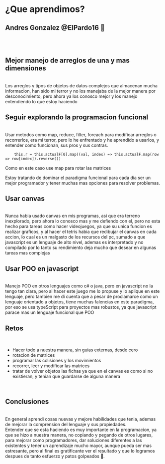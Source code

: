 # ¿Que aprendimos?

##  Andres Gonzalez @ElPardo16 🐻
<br><br>

## Mejor manejo de arreglos de una y mas dimensiones
<br>
Los arreglos y tipos de objetos de datos complejos que almacenan mucha informacion, han sido mi terror y no los manejaba de la mejor manera por desconocimiento, pero ahora ya los conosco mejor y los manejo entendiendo lo que estoy haciendo

<br>

## Seguir explorando la programacion funcional
<br>
Usar metodos como map, reduce, filter, foreach para modificar arreglos o recorrerlos, era mi terror, pero lo he enfrentado y he aprendido a usarlos, y entender como funcionan, sus pros y sus contras.


        this.r = this.actualF[0].map((val, index) => this.actualF.map(row => row[index]).reverse())

Como en este caso use map para rotar las matrices

Estoy tratando de dominar el paradigma funcional para cada dia ser un mejor programador y tener muchas mas opciones para resolver problemas.
<br>

## Usar canvas
<br>
Nunca habia usado canvas en mis programas, asi que era terreno inexplorado, pero ahora lo conosco mas y me defiendo con el, pero no esta hecho para tareas como hacer videojuegos, ya que su unica funcion es realizar graficos, y al hacer el tetris habia que redibujar el canvas en cada accion, lo cual es un malgasto de los recursos del pc, sumado a que javascript es un lenguaje de alto nivel, ademas es interpretado y no compilado por lo tanto su rendimiento deja mucho que desear en algunas tareas mas complejas

<br>

## Usar POO en javascript
<br>
Manejo POO en otros lenguajes como c# o java, pero en javascript no la tengo tan clara, pero al hacer este juego me lo propuse y lo aplique en este lenguaje, pero tambien me di cuenta que a pesar de proclamarce como un lenguaje orientado a objetos, tiene muchas falencias en este paradigma, por eso se usa typeScript para proyectos mas robustos, ya que javascript parace mas un lenguaje funcional que POO
<br>

## Retos
<br>
 
 - Hacer todo a nuestra manera, sin guias externas, desde cero
 - rotacion de matrices
 - programar las colisiones y los movimientos
 - recorrer, leer y modificar las matrices
 - tratar de volver objetos las fichas ya que en el canvas es como si no existieran, y tenian que guardarse de alguna manera

<br>

## Conclusiones
<br>
En general aprendi cosas nuevas y mejore habilidades que tenia, ademas de mejorar la comprension del lenguaje y sus propiedades.
<br>
Entender que se esta haciendo es muy importante en la programacion, ya que se hizo a nuestra manera, no copiando y pegando de otros lugares, para mejorar como programadores, dar soluciones diferentes a las existentes y tener un aprendizaje mucho mayor, aunque pueda ser mas estresante, pero al final es gratificante ver el resultado y que lo logramos despues de tanto esfuerzo y patos golpeados 🐤.
